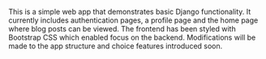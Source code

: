 This is a simple web app that demonstrates basic Django functionality.
It currently includes authentication pages, a profile page and the home page where blog posts can be viewed.
The frontend has been styled with Bootstrap CSS which enabled focus on the backend.
Modifications will be made to the app structure and choice features introduced soon.
